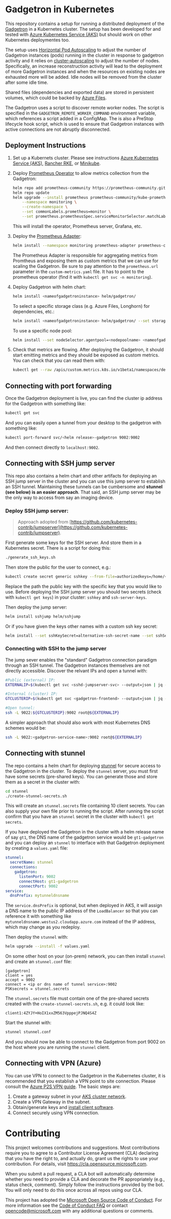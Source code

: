 
# Gadgetron in Kubernetes

This repository contains a setup for running a distributed deployment of the [Gadgetron](https://github.com/gadgetron/gadgetron) in a Kubernetes cluster. The setup has been developed for and tested with [Azure Kubernetes Service (AKS)](https://azure.microsoft.com/services/kubernetes-service) but should work on other Kubernetes deploymentes too.

The setup uses [Horizontal Pod Autoscaling](https://kubernetes.io/docs/tasks/run-application/horizontal-pod-autoscale/) to adjust the number of Gadgetron instances (pods) running in the cluster in response to gadgetron activity and it relies on [cluster-autoscaling](https://github.com/kubernetes/autoscaler/tree/master/cluster-autoscaler) to adjust the number of nodes. Specifically, an increase reconstruction activity will lead to the deployment of more Gadgetron instances and when the resources on existing nodes are exhausted more will be added. Idle nodes will be removed from the cluster after some idle time. 

Shared files (dependencies and exported data) are stored in persistent volumes, which could be backed by [Azure Files](https://azure.microsoft.com/en-us/services/storage/files/).

The Gadgetron uses a script to discover remote worker nodes. The script is specified in the `GADGETRON_REMOTE_WORKER_COMMAND` environment variable, which references a script added in a ConfigMap. The is also a PreStop lifecycle hook script, which is used to ensure that Gadgetron instances with active connections are not abruptly disconnected. 

## Deployment Instructions

1. Set up a Kubernets cluster. Please see instructions [Azure Kubernetes Service (AKS)](aks-setup.md), [Rancher RKE](rancher-rke-setup.md), or [Minikube](minikube-setup.md).

1. Deploy [Prometheus Operator](https://github.com/prometheus-operator/prometheus-operator) to allow metrics collection from the Gadgetron:

    ```bash
    helm repo add prometheus-community https://prometheus-community.github.io/helm-charts
    helm repo update
    helm upgrade --install prometheus prometheus-community/kube-prometheus-stack \
        --namespace monitoring \
        --create-namespace \
        --set commonLabels.prometheus=monitor \
        --set prometheus.prometheusSpec.serviceMonitorSelector.matchLabels.prometheus=monitor
    ```

    This will install the operator, Prometheus server, Grafana, etc. 

1. Deploy the [Prometheus Adapter](https://github.com/kubernetes-sigs/prometheus-adapter):

    ```bash
    helm install --namespace monitoring prometheus-adapter prometheus-community/prometheus-adapter -f custom-metrics/custom-metrics.yaml
    ```

    The Prometheus Adapter is responsible for aggregating metrics from Promtheus and exposing them as custom metrics that we can use for scaling the Gadgetron. Be sure to pay attention to the `prometheus.url` parameter in the `custom-metrics.yaml` file. It has to point to the prometheus operator (find it with `kubectl get svc -n monitoring`).

1. Deploy Gadgetron with helm chart:

    ```bash
    helm install <nameofgadgetroninstance> helm/gadgetron/
    ```

    To select a specific storage class (e.g. Azure Files, Longhorn) for dependencies, etc.:

    ```bash
    helm install <nameofgadgetroninstance> helm/gadgetron/ --set storage.storageClass=azurefile
    ```

    To use a specific node pool:

    ```bash
    helm install --set nodeSelector.agentpool=<nodepoolname> <nameofgadgetroninstance> helm/gadgetron/
    ```

1. Check that metrics are flowing. After deploying the Gadgetron, it should start emitting metrics and they should be exposed as custom metrics. You can check that you can read them with:

    ```bash
    kubectl get --raw /apis/custom.metrics.k8s.io/v1beta1/namespaces/default/pods/*/gadgetron_activity | jq .
    ```

## Connecting with port forwarding

Once the Gadgetron deployment is live, you can find the cluster ip address for the Gadgetron with something like:

```bash
kubectl get svc
```

And you can easily open a tunnel from your desktop to the gadgetron with something like:

```bash
kubectl port-forward svc/<helm release>-gadgetron 9002:9002
```

And then connect directly to `localhost:9002`.

## Connecting with SSH jump server

This repo also contains a helm chart and other artifacts for deploying an SSH jump server in the cluster and you can use this jump server to establish an SSH tunnel. Maintaining these tunnels can be cumbersome and **stunnel (see below) is an easier approach**. That said, an SSH jump server may be the only way to access from say an imaging device. 

### Deploy SSH jump server:

> Approach adopted from [https://github.com/kubernetes-contrib/jumpserver](https://github.com/kubernetes-contrib/jumpserver).

First generate some keys for the SSH server. And store them in a Kubernetes secret. There is a script for doing this:

```bash
./generate_ssh_keys.sh
```

Then store the public for the user to connect, e.g.:

```bash
kubectl create secret generic sshkey --from-file=authorizedkeys=/home/<myuser>/.ssh/id_rsa.pub 
```

Replace the path the public key with the specific key that you would like to use. Before deploying the SSH jump server you should two secrets (check with `kubectl get keys`) in your cluster: `sshkey` and `ssh-server-keys`.

Then deploy the jump server:

```bash
helm install sshjump helm/sshjump
```

Or if you have given the keys other names with a custom ssh key secret:

```bash
helm install --set sshKeySecret=alternative-ssh-secret-name --set sshServerKeysSecret=alternative-keys-secret-name sshjump2 helm/sshjump/
```

### Connecting with SSH to the jump server

The jump sever enables the "standard" Gadgetron connection paradigm through an SSH tunnel. The Gadgetron instances themselves are not directly accessible. Discover the relvant IPs and open a tunnel with:

```bash
#Public (external) IP:
EXTERNALIP=$(kubectl get svc <sshd-jumpserver-svc> --output=json | jq -r .status.loadBalancer.ingress[0].ip)

#Internal (cluster) IP:
GTCLUSTERIP=$(kubectl get svc <gadgetron-frontend> --output=json | jq -r .spec.clusterIP)

#Open tunnel:
ssh -L 9022:${GTCLUSTERIP}:9002 root@${EXTERNALIP}
```

A simpler approach that should also work with most Kubernetes DNS schemes would be:

```bash
ssh -L 9022:<gadgetron-service-name>:9002 root@${EXTERNALIP}
```

## Connecting with stunnel

The repo contains a helm chart for deploying [stunnel](https://stunnel.org) for secure access to the Gadgetron in the cluster. To deploy the `stunnel` server, you must first have some secrets (pre-shared keys). You can generate those and store them as a secret in the cluster with:

```bash
cd stunnel
./create-stunnel-secrets.sh
```

This will create an `stunnel.secrets` file containing 10 client secrets. You can also supply your own file prior to running the script. After running the script confirm that you have an `stunnel` secret in the cluster with `kubectl get secrets`.

If you have deployed the Gadgetron in the cluster with a helm release name of say `gt1`, the DNS name of the gadgetron service would be `gt1-gadgetron` and you can deploy an `stunnel` to interface with that Gadgetron deployment by creating a `values.yaml` file:

```yaml
stunnel:
  secretName: stunnel
  connections:
    gadgetron:
      listenPort: 9002
      connectHost: gt1-gadgetron
      connectPort: 9002
service:
  dnsPrefix: mytunneldnsname
```
The `service.dnsPrefix` is optional, but when deployed in AKS, it will assign a DNS name to the public IP address of the `LoadBalancer` so that you can reference it with something like `mytunneldnsname.westus2.cloudapp.azure.com` instead of the IP address, which may change as you redeploy.

Then deploy the `stunnel` with:

```bash
helm upgrade --install -f values.yaml
```

On some other host on your (on-prem) network, you can then install `stunnel` and create an `stunnel.conf` file:

```
[gadgetron]
client = yes
accept = 9002
connect = <ip or dns name of tunnel service>:9002
PSKsecrets = stunnel.secrets
```

The `stunnel.secrets` file must contain one of the pre-shared secrets created with the `create-stunnel-secrets.sh`, e.g. it could look like:

```
client1:4ZYJY+HoIX1xxZM563VpppejPJNQ4S4Z
```

Start the stunnel with:

```bash
stunnel stunnel.conf
```

And you should now be able to connect to the Gadgetron from port 9002 on the host where you are running the `stunnel` client.

## Connecting with VPN (Azure)

You can use VPN to connect to the Gadgetron in the Kubernetes cluster, it is recommended that you establish a VPN point to site connection. Please consult the [Azure P2S VPN guide](https://docs.microsoft.com/en-us/azure/vpn-gateway/vpn-gateway-howto-point-to-site-resource-manager-portal). The basic steps are:

1. Create a gateway subnet in your [AKS cluster network](https://docs.microsoft.com/azure/aks/concepts-network).
1. Create a VPN Gateway in the subnet.
1. Obtain/generate keys and [install client software](https://docs.microsoft.com/en-us/azure/vpn-gateway/point-to-site-vpn-client-configuration-azure-cert).
1. Connect securely using VPN connection.

# Contributing

This project welcomes contributions and suggestions.  Most contributions require you to agree to a
Contributor License Agreement (CLA) declaring that you have the right to, and actually do, grant us
the rights to use your contribution. For details, visit https://cla.opensource.microsoft.com.

When you submit a pull request, a CLA bot will automatically determine whether you need to provide
a CLA and decorate the PR appropriately (e.g., status check, comment). Simply follow the instructions
provided by the bot. You will only need to do this once across all repos using our CLA.

This project has adopted the [Microsoft Open Source Code of Conduct](https://opensource.microsoft.com/codeofconduct/).
For more information see the [Code of Conduct FAQ](https://opensource.microsoft.com/codeofconduct/faq/) or
contact [opencode@microsoft.com](mailto:opencode@microsoft.com) with any additional questions or comments.
